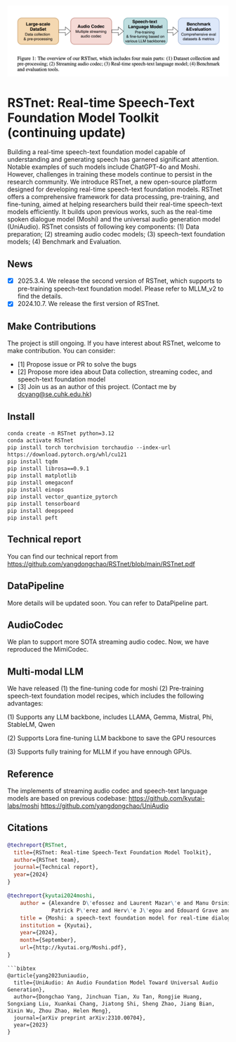 <img src="RSTnet.png"></img>


# RSTnet: Real-time Speech-Text Foundation Model Toolkit (continuing update)
Building a real-time speech-text foundation model capable of understanding and generating speech has garnered significant attention. Notable examples of such models include ChatGPT-4o and Moshi. However, challenges in training these models continue to persist in the research community. We introduce RSTnet, a new open-source platform designed for developing real-time speech-text foundation models. RSTnet offers a comprehensive framework for data processing, pre-training, and fine-tuning, aimed at helping researchers build their real-time speech-text models efficiently. It builds upon previous works, such as the real-time spoken dialogue model (Moshi) and the universal audio generation model (UniAudio). RSTnet consists of following key components: (1) Data preparation; (2) streaming audio codec models; (3) speech-text foundation models; (4) Benchmark and Evaluation.

## News
- [x] 2025.3.4. We release the second version of RSTnet, which supports to pre-training speech-text foundation model. Please refer to MLLM_v2 to find the details.
- [x] 2024.10.7. We release the first version of RSTnet.

## Make Contributions
The project is still ongoing. If you have interest about RSTnet, welcome to make contribution. You can consider:
- [1] Propose issue or PR to solve the bugs
- [2] Propose more idea about Data collection, streaming codec, and speech-text foundation model
- [3] Join us as an author of this project. (Contact me by dcyang@se.cuhk.edu.hk)


## Install

```
conda create -n RSTnet python=3.12
conda activate RSTnet
pip install torch torchvision torchaudio --index-url https://download.pytorch.org/whl/cu121
pip install tqdm
pip install librosa==0.9.1
pip install matplotlib
pip install omegaconf 
pip install einops
pip install vector_quantize_pytorch
pip install tensorboard
pip install deepspeed
pip install peft
```

## Technical report
You can find our technical report from https://github.com/yangdongchao/RSTnet/blob/main/RSTnet.pdf

## DataPipeline
More details will be updated soon. You can refer to DataPipeline part.

## AudioCodec
We plan to support more SOTA streaming audio codec. Now, we have reproduced the MimiCodec.

## Multi-modal LLM
We have released (1) the fine-tuning code for moshi (2) Pre-training speech-text foundation model recipes, which includes the following advantages:

(1) Supports any LLM backbone, includes LLAMA, Gemma, Mistral, Phi, StableLM, Qwen 

(2) Supports Lora fine-tuning LLM backbone to save the GPU resources

(3) Supports fully training for MLLM if you have ennough GPUs.


## Reference
The implements of streaming audio codec and speech-text language models are based on previous codebase:
https://github.com/kyutai-labs/moshi
https://github.com/yangdongchao/UniAudio

## Citations
```bibtex
@techreport{RSTnet,
  title={RSTnet: Real-time Speech-Text Foundation Model Toolkit},
  author={RSTnet team},
  journal={Technical report},
  year={2024}
}
```
```bibtex
@techreport{kyutai2024moshi,
    author = {Alexandre D\'efossez and Laurent Mazar\'e and Manu Orsini and Am\'elie Royer and
			  Patrick P\'erez and Herv\'e J\'egou and Edouard Grave and Neil Zeghidour},
    title = {Moshi: a speech-text foundation model for real-time dialogue},
    institution = {Kyutai},
    year={2024},
    month={September},
    url={http://kyutai.org/Moshi.pdf},
}
```
```
```bibtex
@article{yang2023uniaudio,
  title={UniAudio: An Audio Foundation Model Toward Universal Audio Generation},
  author={Dongchao Yang, Jinchuan Tian, Xu Tan, Rongjie Huang, Songxiang Liu, Xuankai Chang, Jiatong Shi, Sheng Zhao, Jiang Bian, Xixin Wu, Zhou Zhao, Helen Meng},
  journal={arXiv preprint arXiv:2310.00704},
  year={2023}
}
```



